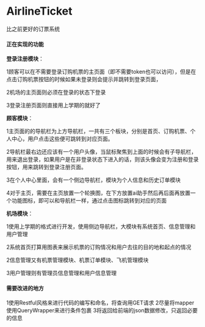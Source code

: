 # AirlineTicket
比之前更好的订票系统



#### 正在实现的功能

**登录注册模块**：

1顾客可以在不需要登录订购机票的主页面（即不需要token也可以访问），但是在点击订购机票按钮的时候如果未登录则会提示并跳转到登录页面，

2机场的主页面则必须在登录的状态下登录

3登录注册页面则直接用上学期的就好了

**顾客模块**：

1主页面的的导航栏为上方导航栏，一共有三个板块，分别是首页、订购机票、个人中心，用户点击这些便可跳转到对应页面。

2导航栏最右边还应该有一个用户头像，当鼠标聚焦到上面的时候会有子导航栏，用来退出登录，如果用户是在非登录状态下进入的话，则该头像会变为注册和登录按钮，用来跳转到登录注册页面。

3在个人中心里面，会有一个侧边导航栏，模块为个人信息和历史订单模块

4对于主页，需要在主页放置一个轮换图，在下方放置ai助手然后再后面再放置一个功能图标，即可以和导航栏一样，通过点击图标跳转到对应的页面

**机场模块**：

1使用上学期的格式进行开发，使用侧边导航栏，大模块有系统首页、信息管理和用户管理

2系统首页打算用图表来展示机票的订购情况和用户去往的目的地和起点的情况

2信息管理又有机票管理模块、机票订单模块、飞机管理模块

3用户管理则有管理员信息管理和用户信息管理

#### 需要改进的地方

1使用Restful风格来进行代码的编写和命名，将查询用GET请求
2尽量将mapper使用QueryWrapper来进行条件包裹
3将返回给前端的json数据修改，只返回必要的信息